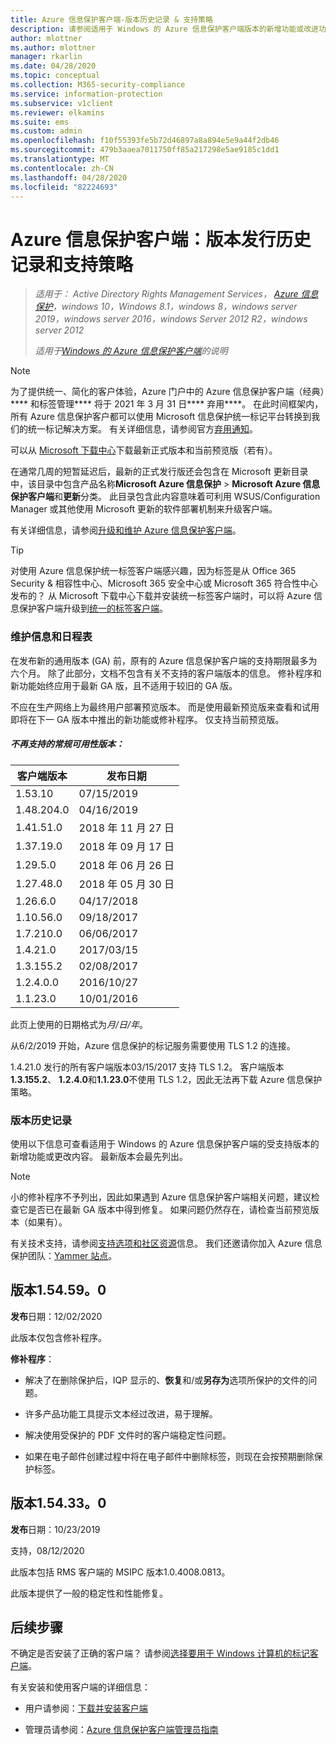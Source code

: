 ```yaml
---
title: Azure 信息保护客户端-版本历史记录 & 支持策略
description: 请参阅适用于 Windows 的 Azure 信息保护客户端版本的新增功能或改进功能，并了解支持的生命周期策略。
author: mlottner
ms.author: mlottner
manager: rkarlin
ms.date: 04/28/2020
ms.topic: conceptual
ms.collection: M365-security-compliance
ms.service: information-protection
ms.subservice: v1client
ms.reviewer: elkamins
ms.suite: ems
ms.custom: admin
ms.openlocfilehash: f10f55393fe5b72d46897a8a894e5e9a44f2db46
ms.sourcegitcommit: 479b3aaea7011750ff85a217298e5ae9185c1dd1
ms.translationtype: MT
ms.contentlocale: zh-CN
ms.lasthandoff: 04/28/2020
ms.locfileid: "82224693"
---
```

# <a name="azure-information-protection-client-version-release-history-and-support-policy"></a>Azure 信息保护客户端：版本发行历史记录和支持策略


>*适用于： Active Directory Rights Management Services， [Azure 信息保护](https://azure.microsoft.com/pricing/details/information-protection)，windows 10，Windows 8.1，windows 8，windows server 2019，windows server 2016，windows Server 2012 R2，windows server 2012*
>
> *适用于[Windows 的 Azure 信息保护客户端](../faqs.md#whats-the-difference-between-the-azure-information-protection-client-and-the-azure-information-protection-unified-labeling-client)的说明*

>[!NOTE] 
> 为了提供统一、简化的客户体验，Azure 门户中的 Azure 信息保护客户端（经典）**** 和标签管理**** 将于 2021 年 3 月 31 日**** 弃用****。 在此时间框架内，所有 Azure 信息保护客户都可以使用 Microsoft 信息保护统一标记平台转换到我们的统一标记解决方案。 有关详细信息，请参阅官方[弃用通知](https://aka.ms/aipclassicsunset)。

可以从 [Microsoft 下载中心](https://www.microsoft.com/en-us/download/details.aspx?id=53018)下载最新正式版本和当前预览版（若有）。 

在通常几周的短暂延迟后，最新的正式发行版还会包含在 Microsoft 更新目录中，该目录中包含产品名称**Microsoft Azure 信息保护** > **Microsoft Azure 信息保护客户端**和**更新**分类。 此目录包含此内容意味着可利用 WSUS/Configuration Manager 或其他使用 Microsoft 更新的软件部署机制来升级客户端。

有关详细信息，请参阅[升级和维护 Azure 信息保护客户端](client-admin-guide.md#upgrading-and-maintaining-the-azure-information-protection-client)。

> [!TIP]
> 对使用 Azure 信息保护统一标签客户端感兴趣，因为标签是从 Office 365 Security & 相容性中心、Microsoft 365 安全中心或 Microsoft 365 符合性中心发布的？ 从 Microsoft 下载中心下载并安装统一标签客户端时，可以将 Azure 信息保护客户端升级到[统一的标签客户端](unifiedlabelingclient-version-release-history.md)。

### <a name="servicing-information-and-timelines"></a>维护信息和日程表

在发布新的通用版本 (GA) 前，原有的 Azure 信息保护客户端的支持期限最多为六个月。 除了此部分，文档不包含有关不支持的客户端版本的信息。 修补程序和新功能始终应用于最新 GA 版，且不适用于较旧的 GA 版。

不应在生产网络上为最终用户部署预览版本。 而是使用最新预览版来查看和试用即将在下一 GA 版本中推出的新功能或修补程序。 仅支持当前预览版。

##### <a name="general-availability-versions-that-are-no-longer-supported"></a>不再支持的常规可用性版本：

|客户端版本|发布日期|
|--------------|-------------|
|1.53.10|07/15/2019|
|1.48.204.0|04/16/2019|
|1.41.51.0|2018 年 11 月 27 日|
|1.37.19.0|2018 年 09 月 17 日|
|1.29.5.0|2018 年 06 月 26 日|
|1.27.48.0|2018 年 05 月 30 日|
|1.26.6.0|04/17/2018|
|1.10.56.0|09/18/2017|
|1.7.210.0|06/06/2017|
|1.4.21.0|2017/03/15|
|1.3.155.2|02/08/2017|
|1.2.4.0.0|2016/10/27|
|1.1.23.0|10/01/2016|

此页上使用的日期格式为*月/日/年*。

从6/2/2019 开始，Azure 信息保护的标记服务需要使用 TLS 1.2 的连接。

1.4.21.0 发行的所有客户端版本03/15/2017 支持 TLS 1.2。 客户端版本**1.3.155.2**、 **1.2.4.0**和**1.1.23.0**不使用 TLS 1.2，因此无法再下载 Azure 信息保护策略。

### <a name="release-history"></a>版本历史记录

使用以下信息可查看适用于 Windows 的 Azure 信息保护客户端的受支持版本的新增功能或更改内容。 最新版本会最先列出。

> [!NOTE]
> 小的修补程序不予列出，因此如果遇到 Azure 信息保护客户端相关问题，建议检查它是否已在最新 GA 版本中得到修复。 如果问题仍然存在，请检查当前预览版本（如果有）。
>  
> 有关技术支持，请参阅[支持选项和社区资源](../information-support.md#support-options-and-community-resources)信息。 我们还邀请你加入 Azure 信息保护团队：[Yammer 站点](https://www.yammer.com/askipteam/)。

## <a name="version-154590"></a>版本1.54.59。0

**发布**日期：12/02/2020

此版本仅包含修补程序。 

**修补程序**：

- 解决了在删除保护后，IQP 显示的、**恢复**和/或**另存为**选项所保护的文件的问题。 

- 许多产品功能工具提示文本经过改进，易于理解。 

- 解决使用受保护的 PDF 文件时的客户端稳定性问题。 

- 如果在电子邮件创建过程中将在电子邮件中删除标签，则现在会按预期删除保护标签。 

## <a name="version-154330"></a>版本1.54.33。0

**发布**日期：10/23/2019

支持，08/12/2020

此版本包括 RMS 客户端的 MSIPC 版本1.0.4008.0813。

此版本提供了一般的稳定性和性能修复。

## <a name="next-steps"></a>后续步骤

不确定是否安装了正确的客户端？  请参阅[选择要用于 Windows 计算机的标记客户端](use-client.md#choose-which-labeling-client-to-use-for-windows-computers)。

有关安装和使用客户端的详细信息： 

- 用户请参阅：[下载并安装客户端](install-client-app.md)

- 管理员请参阅：[Azure 信息保护客户端管理员指南](client-admin-guide.md)
